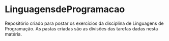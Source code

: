 # LinguagensdeProgramacao
Repositório criado para postar os exercícios da disciplina de Linguagens de Programação. As pastas criadas são as divisões das tarefas dadas nesta matéria.
